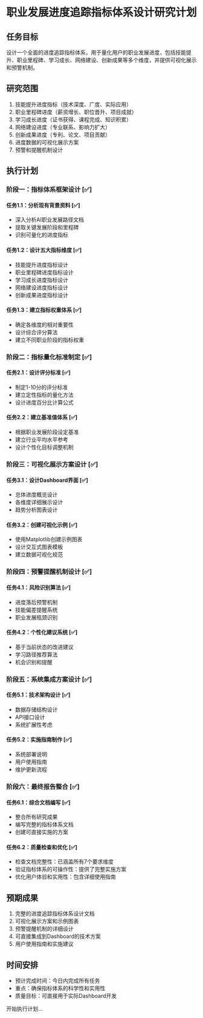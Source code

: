 # 职业发展进度追踪指标体系设计研究计划

## 任务目标
设计一个全面的进度追踪指标体系，用于量化用户的职业发展进度，包括技能提升、职业里程碑、学习成长、网络建设、创新成果等多个维度，并提供可视化展示和预警机制。

## 研究范围
1. 技能提升进度指标（技术深度、广度、实际应用）
2. 职业里程碑进度（薪资增长、职位晋升、项目成就）
3. 学习成长进度（证书获得、课程完成、知识积累）
4. 网络建设进度（专业联系、影响力扩大）
5. 创新成果进度（专利、论文、项目贡献）
6. 进度数据的可视化展示方案
7. 预警和提醒机制设计

## 执行计划

### 阶段一：指标体系框架设计 [✅]
#### 任务1.1：分析现有背景资料 [✅]
- 深入分析AI职业发展路径文档
- 提取关键发展阶段和里程碑
- 识别可量化的进度指标

#### 任务1.2：设计五大指标维度 [✅]
- 技能提升进度指标设计
- 职业里程碑进度指标设计
- 学习成长进度指标设计
- 网络建设进度指标设计
- 创新成果进度指标设计

#### 任务1.3：建立指标权重体系 [✅]
- 确定各维度的相对重要性
- 设计综合评分算法
- 建立不同职业阶段的指标权重

### 阶段二：指标量化标准制定 [✅]
#### 任务2.1：设计评分标准 [✅]
- 制定1-10分的评分标准
- 建立定性指标的量化方法
- 设计进度百分比计算公式

#### 任务2.2：建立基准值体系 [✅]
- 根据职业发展阶段设定基准
- 建立行业平均水平参考
- 设计个性化目标调整机制

### 阶段三：可视化展示方案设计 [✅]
#### 任务3.1：设计Dashboard界面 [✅]
- 总体进度概览设计
- 各维度详细展示设计
- 趋势分析图表设计

#### 任务3.2：创建可视化示例 [✅]
- 使用Matplotlib创建示例图表
- 设计交互式图表模板
- 建立数据可视化规范

### 阶段四：预警提醒机制设计 [✅]
#### 任务4.1：风险识别算法 [✅]
- 进度落后预警机制
- 技能偏差提醒系统
- 职业发展瓶颈识别

#### 任务4.2：个性化建议系统 [✅]
- 基于当前状态的改进建议
- 学习路径推荐算法
- 机会识别和提醒

### 阶段五：系统集成方案设计 [✅]
#### 任务5.1：技术架构设计 [✅]
- 数据存储结构设计
- API接口设计
- 系统扩展性考虑

#### 任务5.2：实施指南制作 [✅]
- 系统部署说明
- 用户使用指南
- 维护更新流程

### 阶段六：最终报告整合 [✅]
#### 任务6.1：综合文档编写 [✅]
- 整合所有研究成果
- 编写完整的指标体系文档
- 创建可直接实施的方案

#### 任务6.2：质量检查和优化 [✅]
- 检查文档完整性：已涵盖所有7个要求维度
- 验证指标体系的可操作性：提供了完整实施方案
- 优化用户体验和实用性：包含详细使用指南

## 预期成果
1. 完整的进度追踪指标体系设计文档
2. 可视化展示方案和示例图表
3. 预警提醒机制的详细设计
4. 可直接集成到Dashboard的技术方案
5. 用户使用指南和实施建议

## 时间安排
- 预计完成时间：今日内完成所有任务
- 重点：确保指标体系的科学性和实用性
- 质量目标：可直接用于实际Dashboard开发

开始执行计划...